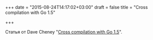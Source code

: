 +++
date = "2015-08-24T14:17:02+03:00"
draft = false
title = "Cross compilation with Go 1.5"

+++

<p>Статья от&nbsp;Dave Cheney &quot;<a href="http://dave.cheney.net/2015/08/22/cross-compilation-with-go-1-5">Cross compilation with Go 1.5</a>&quot;.</p>

